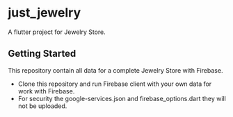 # just_jewelry

A flutter project for Jewelry Store.

## Getting Started

This repository contain all data for a complete Jewelry Store with Firebase.

- Clone this repository and run Firebase client with your own data for work with Firebase.
- For security the google-services.json and firebase_options.dart they will not be uploaded.
